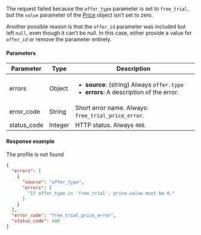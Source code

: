 <!--- FreeTrialPrice.md ---> 

The request failed because the `offer_type` parameter is set to `free_trial`, but the `value` parameter of the [Price](server-side-api-objects#price) object isn’t set to zero.

Another possible reason is that the `offer_id` parameter was included but left `null`, even though it can’t be null. In this case, either provide a value for `offer_id` or remove the parameter entirely.

#### Parameters

| Parameter   | Type    | Description                                                  |
| ----------- | ------- | ------------------------------------------------------------ |
| errors      | Object  | <ul><li> **source**: (string) Always `offer.type`</li><li> **errors**: A description of the error.</li></ul> |
| error_code  | String  | Short error name. Always: `free_trial_price_error`.          |
| status_code | Integer | HTTP status. Always `400`.                                   |

#### Response example

The profile is not found

```json
{
  "errors": [
    {
      "source": "offer_type",
      "errors": [
        "If offer_type is 'free_trial', price.value must be 0."
      ]
    }
  ],
  "error_code": "free_trial_price_error",
  "status_code": 400
}
```

 